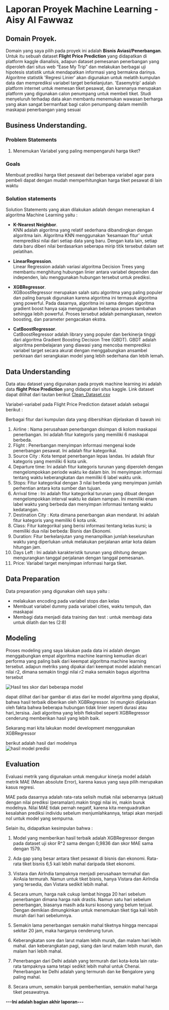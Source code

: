 # Laporan Proyek Machine Learning - Aisy Al Fawwaz

## Domain Proyek.

Domain yang saya pilih pada proyek ini adalah **Bisnis Aviasi/Penerbangan**.
Untuk itu sebuah dataset **Flight Price Prediction** yang didapatkan di platform kaggle dianalisis, adapun dataset pemesanan penerbangan yang diperoleh dari situs web “Ease My Trip” dan melakukan berbagai uji hipotesis statistik untuk mendapatkan informasi yang bermakna darinya. Algoritme statistik 'Regresi Linier' akan digunakan untuk melatih kumpulan data dan memprediksi variabel target berkelanjutan. 'Easemytrip' adalah platform internet untuk memesan tiket pesawat, dan karenanya merupakan platform yang digunakan calon penumpang untuk membeli tiket. Studi menyeluruh terhadap data akan membantu menemukan wawasan berharga yang akan sangat bermanfaat bagi calon penumpang dalam memilih maskapai penerbangan yang sesuai
## Business Understanding.

### Problem Statements

1. Menemukan Variabel  yang paling mempengaruhi harga tiket?

### Goals
Membuat prediksi harga tiket pesawat dari beberapa variabel agar para pembeli dapat dengan mudah memperhitungkan harga tiket pesawat di lain waktu

### Solution statements
Solution Statements yang akan dilakukan adalah dengan menerapkan 4 algoritma Machine Learning yaitu :


- **K-Nearest Neighbor**.<br>
  KNN adalah algoritma yang relatif sederhana dibandingkan dengan algoritma lain. Algoritma KNN menggunakan ‘kesamaan fitur’ untuk memprediksi nilai dari setiap data yang baru. Dengan kata lain, setiap data baru diberi nilai berdasarkan seberapa mirip titik tersebut dalam set pelatihan.

- **LinearRegression**.<br>
   Linear Regression adalah variasi algoritma  Decision Trees yang membantu menghitung hubungan linier antara variabel dependen dan independen, lalu menggunakan hubungan tersebut untuk prediksi. 

- **XGBRegressor**.<br>
 XGBoostRegressor merupakan salah satu algoritma yang paling populer dan paling banyak digunakan karena algoritma ini termasuk algoritma yang powerful. Pada dasarnya, algoritma ini sama dengan algoritma gradient boost hanya saja menggunakan beberapa proses tambahan sehingga lebih powerful. Proses tersebut adalah pemangkasan, newton boosting, dan parameter pengacakan ekstra.

- **CatBoostRegressor**.<br>
  CatBoostRegressor adalah library yang populer dan berkinerja tinggi dari algoritma Gradient Boosting Decision Tree (GBDT). GBDT adalah algoritma pembelajaran yang diawasi yang mencoba memprediksi variabel target secara akurat dengan menggabungkan ansambel perkiraan dari serangkaian model yang lebih sederhana dan lebih lemah.

## Data Understanding

Data atau dataset yang digunakan pada proyek machine learning ini adalah data **flight Price Prediction** yang didapat dari situs kaggle. Link dataset dapat dilihat dari tautan berikut [Clean_Dataset.csv](https://www.kaggle.com/datasets/shubhambathwal/flight-price-prediction)

Variabel-variabel pada Flight Price Prediction dataset adalah sebagai berikut :

Berbagai fitur dari kumpulan data yang dibersihkan dijelaskan di bawah ini:
1. Airline : Nama perusahaan penerbangan disimpan di kolom maskapai penerbangan. Ini adalah fitur kategoris yang memiliki 6 maskapai berbeda.
2. Flight : Penerbangan menyimpan informasi mengenai kode penerbangan pesawat. Ini adalah fitur kategorikal.
3. Source City : Kota tempat penerbangan lepas landas. Ini adalah fitur kategoris yang memiliki 6 kota unik.
4. Departure time: Ini adalah fitur kategoris turunan yang diperoleh dengan mengelompokkan periode waktu ke dalam bin. Ini menyimpan informasi tentang waktu keberangkatan dan memiliki 6 label waktu unik.
5. Stops: Fitur kategorikal dengan 3 nilai berbeda yang menyimpan jumlah perhentian antara kota sumber dan tujuan.
6. Arrival time : Ini adalah fitur kategorikal turunan yang dibuat dengan mengelompokkan interval waktu ke dalam nampan. Ini memiliki enam label waktu yang berbeda dan menyimpan informasi tentang waktu kedatangan.
7. Destination City : Kota dimana penerbangan akan mendarat. Ini adalah fitur kategoris yang memiliki 6 kota unik.
8. Class: Fitur kategorikal yang berisi informasi tentang kelas kursi; ia memiliki dua nilai berbeda: Bisnis dan Ekonomi.
9. Duration: Fitur berkelanjutan yang menampilkan jumlah keseluruhan waktu yang diperlukan untuk melakukan perjalanan antar kota dalam hitungan jam.
10. Days Left : Ini adalah karakteristik turunan yang dihitung dengan mengurangkan tanggal perjalanan dengan tanggal pemesanan.
11. Price: Variabel target menyimpan informasi harga tiket.

## Data Preparation

Data preparation yang digunakan oleh saya yaitu :
- melakukan encoding pada variabel stops dan kelas
- Membuat variabel dummy pada variabel cities, waktu tempuh, dan maskapai
- Membagi data menjadi data training dan test : untuk membagi data untuk dilatih dan tes (2:8)


## Modeling

Proses modeling yang saya lakukan pada data ini adalah dengan menggabungkan empat algoritma machine learning kemudian dicari performa yang paling baik dari keempat algoritma machine learning tersebut. adapun metriks yang dipakai dari keempat model adalah mencari nilai r2, dimana semakin tinggi nilai r2 maka semakin bagus algoritma tersebut

![Hasil tes skor dari beberapa model](https://github.com/aisyalfawwaz/Machinelearningterapan/blob/main/regressor.png?raw=truer)

dapat dilihat dari bar gambar di atas dari ke model algoritma yang dipakai, bahwa  hasil terbaik diberikan oleh XGBRegressor. Ini mungkin dijelaskan oleh fakta bahwa beberapa hubungan tidak linier seperti durasi atau hari_tersisa. Jadi algoritma yang lebih fleksibel seperti XGBRegressor cenderung memberikan hasil yang lebih baik.


Sekarang mari kita lakukan model development menggunakan XGBRegressor

berikut adalah hasil dari modelnya  
![hasil model predisi](https://raw.githubusercontent.com/aisyalfawwaz/Machinelearningterapan/main/price.png)


## Evaluation

Evaluasi metrik yang digunakan untuk mengukur kinerja model adalah metrik MAE (Mean absolute  Error), karena kasus yang saya pilih merupakan kasus regresi.

MAE pada dasarnya  adalah rata-rata selisih mutlak nilai sebenarnya (aktual) dengan nilai prediksi (peramalan).makin tinggi nilai ini, makin buruk modelnya. Nilai MAE tidak pernah negatif, karena kita menguadratkan kesalahan prediksi individu sebelum menjumlahkannya, tetapi akan menjadi nol untuk model yang sempurna.

Selain itu, didapatkan kesimpulan bahwa :

1. Model yang memberikan hasil terbaik adalah XGBRegressor dengan pada dataset uji skor R^2 sama dengan 0,9836 dan skor MAE sama dengan 1579. 

2. Ada gap yang besar antara tiket pesawat di bisnis dan ekonomi. Rata-rata tiket bisnis 6,5 kali lebih mahal daripada tiket ekonomi.

3. Vistara dan AirIndia tampaknya menjadi perusahaan termahal dan AirAsia termurah. Namun untuk tiket bisnis, hanya Vistara dan AirIndia yang tersedia, dan Vistara sedikit lebih mahal.

4. Secara umum, harga naik cukup lambat hingga 20 hari sebelum penerbangan dimana harga naik drastis. Namun satu hari sebelum penerbangan, biasanya masih ada kursi kosong yang belum terjual. Dengan demikian dimungkinkan untuk menemukan tiket tiga kali lebih murah dari hari sebelumnya.

5. Semakin lama penerbangan semakin mahal tiketnya hingga mencapai sekitar 20 jam, maka harganya cenderung turun.

6. Keberangkatan sore dan larut malam lebih murah, dan malam hari lebih mahal. dan keberangkatan pagi, siang dan larut malam lebih murah, dan malam hari lebih mahal.

7. Penerbangan dari Delhi adalah yang termurah dari kota-kota lain rata-rata tampaknya sama tetapi sedikit lebih mahal untuk Chenai.
Penerbangan ke Delhi adalah yang termurah dan ke Bengalore yang paling mahal.

8. Secara umum, semakin banyak pemberhentian, semakin mahal harga tiket pesawatnya.

**---Ini adalah bagian akhir laporan---**
